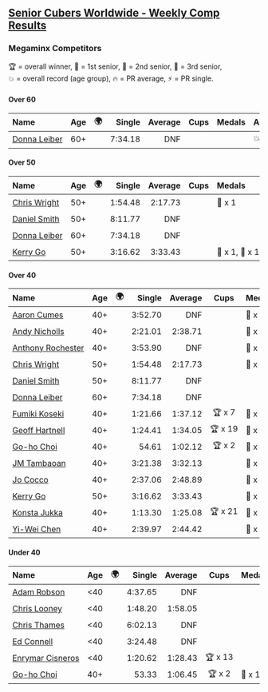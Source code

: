 <style>table {white-space: nowrap;}</style>
<link rel="stylesheet" type="text/css" href="/scw-comp/css/flags.css" />

## [Senior Cubers Worldwide - Weekly Comp Results](/scw-comp/results/)
### Megaminx Competitors

<span style="white-space: nowrap;">🏆 = overall winner</span>, <span style="white-space: nowrap;">🥇 = 1st senior</span>, <span style="white-space: nowrap;">🥈 = 2nd senior</span>, <span style="white-space: nowrap;">🥉 = 3rd senior</span>, <span style="white-space: nowrap;">💥 = overall record (age group)</span>, <span style="white-space: nowrap;">🔥 = PR average</span>, <span style="white-space: nowrap;">⚡ = PR single</span>.

#### Over 60

| Name | Age | 🌍 | Single | Average | Cups | Medals | Achievements |
| :-- | :--: | :--: | --: | --: | :--: | :-- | :-- |
| [Donna Leiber](../../persons/donna_leiber/minx.md) | 60+ | <i class="flag flag-US" /> | 7:34.18 | DNF |  |  | 💥 x 1, ⚡ x 1 |

#### Over 50

| Name | Age | 🌍 | Single | Average | Cups | Medals | Achievements |
| :-- | :--: | :--: | --: | --: | :--: | :-- | :-- |
| [Chris Wright](../../persons/chris_wright/minx.md) | 50+ | <i class="flag flag-GB" /> | 1:54.48 | 2:17.73 |  | 🥈 x 1 | 💥 x 1, 🔥 x 1, ⚡ x 1 |
| [Daniel Smith](../../persons/daniel_smith/minx.md) | 50+ | <i class="flag flag-US" /> | 8:11.77 | DNF |  |  | ⚡ x 1 |
| [Donna Leiber](../../persons/donna_leiber/minx.md) | 60+ | <i class="flag flag-US" /> | 7:34.18 | DNF |  |  | 💥 x 1, ⚡ x 1 |
| [Kerry Go](../../persons/kerry_go/minx.md) | 50+ | <i class="flag flag-US" /> | 3:16.62 | 3:33.43 |  | 🥈 x 1, 🥉 x 1 | 🔥 x 2, ⚡ x 3 |

#### Over 40

| Name | Age | 🌍 | Single | Average | Cups | Medals | Achievements |
| :-- | :--: | :--: | --: | --: | :--: | :-- | :-- |
| [Aaron Cumes](../../persons/aaron_cumes/minx.md) | 40+ | <i class="flag flag-GB" /> | 3:52.70 | DNF |  | 🥉 x 4 | ⚡ x 2 |
| [Andy Nicholls](../../persons/andy_nicholls/minx.md) | 40+ | <i class="flag flag-GB" /> | 2:21.01 | 2:38.71 |  | 🥈 x 8 | 🔥 x 5, ⚡ x 4 |
| [Anthony Rochester](../../persons/anthony_rochester/minx.md) | 40+ | <i class="flag flag-AU" /> | 3:53.90 | DNF |  | 🥉 x 1 | ⚡ x 1 |
| [Chris Wright](../../persons/chris_wright/minx.md) | 50+ | <i class="flag flag-GB" /> | 1:54.48 | 2:17.73 |  | 🥈 x 1 | 💥 x 1, 🔥 x 1, ⚡ x 1 |
| [Daniel Smith](../../persons/daniel_smith/minx.md) | 50+ | <i class="flag flag-US" /> | 8:11.77 | DNF |  |  | ⚡ x 1 |
| [Donna Leiber](../../persons/donna_leiber/minx.md) | 60+ | <i class="flag flag-US" /> | 7:34.18 | DNF |  |  | 💥 x 1, ⚡ x 1 |
| [Fumiki Koseki](../../persons/fumiki_koseki/minx.md) | 40+ | <i class="flag flag-JP" /> | 1:21.66 | 1:37.12 | 🏆 x 7 | 🥇 x 7, 🥈 x 13, 🥉 x 4 | 💥 x 2, 🔥 x 3, ⚡ x 1 |
| [Geoff Hartnell](../../persons/geoff_hartnell/minx.md) | 40+ | <i class="flag flag-GB" /> | 1:24.41 | 1:34.05 | 🏆 x 19 | 🥇 x 25, 🥈 x 14, 🥉 x 7 | 💥 x 5, 🔥 x 4, ⚡ x 6 |
| [Go-ho Choi](../../persons/go_ho_choi/minx.md) | 40+ | <i class="flag flag-KR" /> | 54.61 | 1:02.12 | 🏆 x 2 | 🥇 x 1 | 💥 x 2, 🔥 x 2, ⚡ x 2 |
| [JM Tambaoan](../../persons/jm_tambaoan/minx.md) | 40+ | <i class="flag flag-PH" /> | 3:21.38 | 3:32.13 |  | 🥈 x 1, 🥉 x 6 | 🔥 x 3, ⚡ x 5 |
| [Jo Cocco](../../persons/jo_cocco/minx.md) | 40+ | <i class="flag flag-GB" /> | 2:37.06 | 2:48.89 |  | 🥈 x 1, 🥉 x 3 | 🔥 x 3, ⚡ x 5 |
| [Kerry Go](../../persons/kerry_go/minx.md) | 50+ | <i class="flag flag-US" /> | 3:16.62 | 3:33.43 |  | 🥈 x 1, 🥉 x 1 | 🔥 x 2, ⚡ x 3 |
| [Konsta Jukka](../../persons/konsta_jukka/minx.md) | 40+ | <i class="flag flag-FI" /> | 1:13.30 | 1:25.08 | 🏆 x 21 | 🥇 x 28, 🥈 x 8 | 💥 x 9, 🔥 x 8, ⚡ x 5 |
| [Yi-Wei Chen](../../persons/yi_wei_chen/minx.md) | 40+ | <i class="flag flag-TW" /> | 2:39.97 | 2:44.42 |  | 🥈 x 3, 🥉 x 4 | 🔥 x 2, ⚡ x 6 |

#### Under 40

| Name | Age | 🌍 | Single | Average | Cups | Medals | Achievements |
| :-- | :--: | :--: | --: | --: | :--: | :-- | :-- |
| [Adam Robson](../../persons/adam_robson/minx.md) | <40 | <i class="flag flag-GB" /> | 4:37.65 | DNF |  |  | ⚡ x 1 |
| [Chris Looney](../../persons/chris_looney/minx.md) | <40 | <i class="flag flag-US" /> | 1:48.20 | 1:58.05 |  |  | 🔥 x 1, ⚡ x 1 |
| [Chris Thames](../../persons/chris_thames/minx.md) | <40 | <i class="flag flag-US" /> | 6:02.13 | DNF |  |  | ⚡ x 1 |
| [Ed Connell](../../persons/ed_connell/minx.md) | <40 | <i class="flag flag-IE" /> | 3:24.48 | DNF |  |  | ⚡ x 1 |
| [Enrymar Cisneros](../../persons/enrymar_cisneros/minx.md) | <40 | <i class="flag flag-VE" /> | 1:20.62 | 1:28.43 | 🏆 x 13 |  | 🔥 x 8, ⚡ x 4 |
| [Go-ho Choi](../../persons/go_ho_choi/minx.md) | 40+ | <i class="flag flag-KR" /> | 53.33 | 1:06.45 | 🏆 x 2 | 🥇 x 1 | 💥 x 2, 🔥 x 2, ⚡ x 2 |


<!-- Global site tag (gtag.js) - Google Analytics -->
<script async src="https://www.googletagmanager.com/gtag/js?id=UA-86348435-3"></script>
<script>window.dataLayer = window.dataLayer || []; function gtag() {dataLayer.push(arguments);} gtag('js', new Date()); gtag('config', 'UA-86348435-3');</script>
